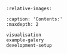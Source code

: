 
```{include} ../../README.md
:relative-images:
```


```{toctree}
:caption: 'Contents:'
:maxdepth: 2

visualisation
example-galery
development-setup
```
